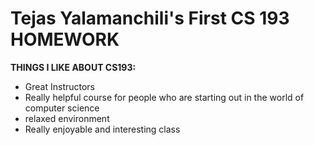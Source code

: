 # Tejas Yalamanchili's First CS 193 HOMEWORK

   **THINGS I LIKE ABOUT CS193:**
  - Great Instructors
  -  Really helpful course for people who are starting out in the world of computer science
  -   relaxed environment 
  - Really enjoyable and interesting class
